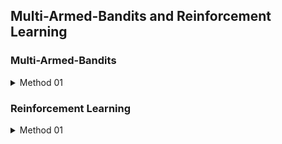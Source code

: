 ## Multi-Armed-Bandits and Reinforcement Learning

### **Multi-Armed-Bandits**
<p>

<details><summary>Method 01</summary>
<p>


<details><summary>Code Example 01</summary>
<p>

```python
# Code to hightlight
```

</p>
</details>


</p>
</details>


### **Reinforcement Learning**
<p>

<details><summary>Method 01</summary>
<p>


<details><summary>Code Example 01</summary>
<p>

```python
# Code to hightlight
```

</p>
</details>

